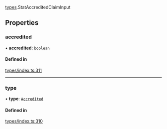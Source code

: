 [types](../../Modules/Types/Types.md).StatAccreditedClaimInput

## Properties

### accredited

• **accredited**: `boolean`

#### Defined in

[types/index.ts:311](https://github.com/PolymeshAssociation/polymesh-sdk/blob/15be87e8/src/types/index.ts#L311)

___

### type

• **type**: [`Accredited`](../../Enums/Types/ClaimType.md#accredited)

#### Defined in

[types/index.ts:310](https://github.com/PolymeshAssociation/polymesh-sdk/blob/15be87e8/src/types/index.ts#L310)
